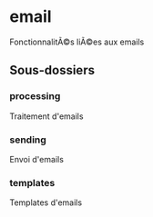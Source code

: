 # email

FonctionnalitÃ©s liÃ©es aux emails

## Sous-dossiers

### processing

Traitement d'emails

### sending

Envoi d'emails

### templates

Templates d'emails

